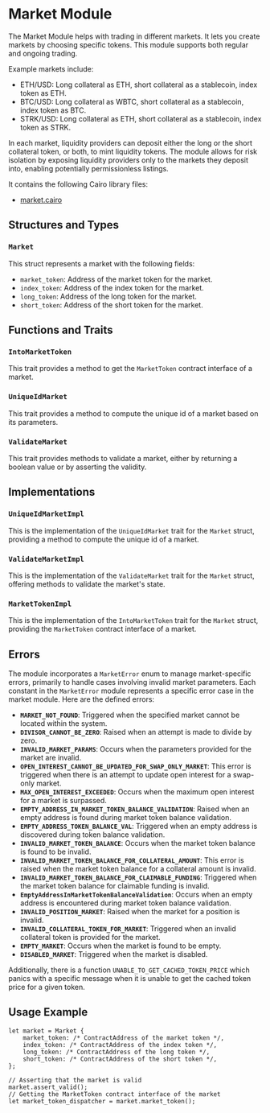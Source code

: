 # Market Module

The Market Module helps with trading in different markets. It lets you create markets by choosing specific tokens. This module supports both regular and ongoing trading.

Example markets include:

- ETH/USD: Long collateral as ETH, short collateral as a stablecoin, index token as ETH.
- BTC/USD: Long collateral as WBTC, short collateral as a stablecoin, index token as BTC.
- STRK/USD: Long collateral as ETH, short collateral as a stablecoin, index token as STRK.

In each market, liquidity providers can deposit either the long or the short collateral token, or both, to mint liquidity tokens. The module allows for risk isolation by exposing liquidity providers only to the markets they deposit into, enabling potentially permissionless listings.

It contains the following Cairo library files:

- [market.cairo](https://github.com/keep-starknet-strange/satoru/blob/main/src/market/market.cairo) 

## Structures and Types

### `Market`

This struct represents a market with the following fields:

- `market_token`: Address of the market token for the market.
- `index_token`: Address of the index token for the market.
- `long_token`: Address of the long token for the market.
- `short_token`: Address of the short token for the market.

## Functions and Traits

### `IntoMarketToken`

This trait provides a method to get the `MarketToken` contract interface of a market.

### `UniqueIdMarket`

This trait provides a method to compute the unique id of a market based on its parameters.

### `ValidateMarket`

This trait provides methods to validate a market, either by returning a boolean value or by asserting the validity.

## Implementations

### `UniqueIdMarketImpl`

This is the implementation of the `UniqueIdMarket` trait for the `Market` struct, providing a method to compute the unique id of a market.

### `ValidateMarketImpl`

This is the implementation of the `ValidateMarket` trait for the `Market` struct, offering methods to validate the market's state.

### `MarketTokenImpl`

This is the implementation of the `IntoMarketToken` trait for the `Market` struct, providing the `MarketToken` contract interface of a market.

## Errors

The module incorporates a `MarketError` enum to manage market-specific errors, primarily to handle cases involving invalid market parameters. Each constant in the `MarketError` module represents a specific error case in the market module. Here are the defined errors:

- **`MARKET_NOT_FOUND`**: Triggered when the specified market cannot be located within the system.
- **`DIVISOR_CANNOT_BE_ZERO`**: Raised when an attempt is made to divide by zero.
- **`INVALID_MARKET_PARAMS`**: Occurs when the parameters provided for the market are invalid.
- **`OPEN_INTEREST_CANNOT_BE_UPDATED_FOR_SWAP_ONLY_MARKET`**: This error is triggered when there is an attempt to update open interest for a swap-only market.
- **`MAX_OPEN_INTEREST_EXCEEDED`**: Occurs when the maximum open interest for a market is surpassed.
- **`EMPTY_ADDRESS_IN_MARKET_TOKEN_BALANCE_VALIDATION`**: Raised when an empty address is found during market token balance validation.
- **`EMPTY_ADDRESS_TOKEN_BALANCE_VAL`**: Triggered when an empty address is discovered during token balance validation.
- **`INVALID_MARKET_TOKEN_BALANCE`**: Occurs when the market token balance is found to be invalid.
- **`INVALID_MARKET_TOKEN_BALANCE_FOR_COLLATERAL_AMOUNT`**: This error is raised when the market token balance for a collateral amount is invalid.
- **`INVALID_MARKET_TOKEN_BALANCE_FOR_CLAIMABLE_FUNDING`**: Triggered when the market token balance for claimable funding is invalid.
- **`EmptyAddressInMarketTokenBalanceValidation`**: Occurs when an empty address is encountered during market token balance validation.
- **`INVALID_POSITION_MARKET`**: Raised when the market for a position is invalid.
- **`INVALID_COLLATERAL_TOKEN_FOR_MARKET`**: Triggered when an invalid collateral token is provided for the market.
- **`EMPTY_MARKET`**: Occurs when the market is found to be empty.
- **`DISABLED_MARKET`**: Triggered when the market is disabled.

Additionally, there is a function `UNABLE_TO_GET_CACHED_TOKEN_PRICE` which panics with a specific message when it is unable to get the cached token price for a given token.

## Usage Example

```cairo
let market = Market {
    market_token: /* ContractAddress of the market token */,
    index_token: /* ContractAddress of the index token */,
    long_token: /* ContractAddress of the long token */,
    short_token: /* ContractAddress of the short token */,
};

// Asserting that the market is valid
market.assert_valid();
// Getting the MarketToken contract interface of the market
let market_token_dispatcher = market.market_token();